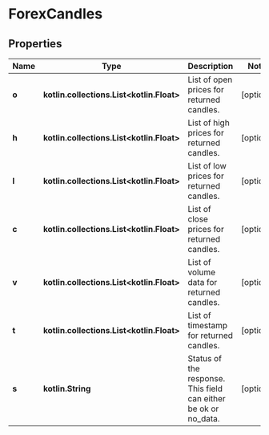 
# ForexCandles

## Properties
Name | Type | Description | Notes
------------ | ------------- | ------------- | -------------
**o** | **kotlin.collections.List&lt;kotlin.Float&gt;** | List of open prices for returned candles. |  [optional]
**h** | **kotlin.collections.List&lt;kotlin.Float&gt;** | List of high prices for returned candles. |  [optional]
**l** | **kotlin.collections.List&lt;kotlin.Float&gt;** | List of low prices for returned candles. |  [optional]
**c** | **kotlin.collections.List&lt;kotlin.Float&gt;** | List of close prices for returned candles. |  [optional]
**v** | **kotlin.collections.List&lt;kotlin.Float&gt;** | List of volume data for returned candles. |  [optional]
**t** | **kotlin.collections.List&lt;kotlin.Float&gt;** | List of timestamp for returned candles. |  [optional]
**s** | **kotlin.String** | Status of the response. This field can either be ok or no_data. |  [optional]



